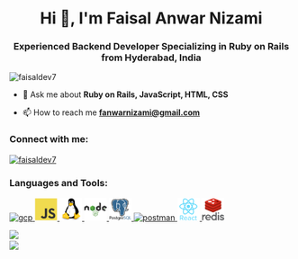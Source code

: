 
<h1 align="center">Hi 👋, I'm Faisal Anwar Nizami</h1>  
<h3 align="center">Experienced Backend Developer Specializing in Ruby on Rails from Hyderabad, India</h3>  
  
<p align="left"> <img src="https://komarev.com/ghpvc/?username=faisaldev7&label=Profile%20views&color=0e75b6&style=flat" alt="faisaldev7" /> </p>  
  
- 💬 Ask me about **Ruby on Rails, JavaScript, HTML, CSS**  
  
- 📫 How to reach me **fanwarnizami@gmail.com**  
  
<h3 align="left">Connect with me:</h3>  
<p align="left">  
<a href="https://linkedin.com/in/faisaldev7" target="blank"><img align="center" src="https://raw.githubusercontent.com/rahuldkjain/github-profile-readme-generator/master/src/images/icons/Social/linked-in-alt.svg" alt="faisaldev7" height="30" width="40" /></a>  
</p>  
  
<h3 align="left">Languages and Tools:</h3>  
<p align="left"> <a href="https://cloud.google.com" target="_blank" rel="noreferrer"> <img src="https://www.vectorlogo.zone/logos/google_cloud/google_cloud-icon.svg" alt="gcp" width="40" height="40"/> </a> <a href="https://developer.mozilla.org/en-US/docs/Web/JavaScript" target="_blank" rel="noreferrer"> <img src="https://raw.githubusercontent.com/devicons/devicon/master/icons/javascript/javascript-original.svg" alt="javascript" width="40" height="40"/> </a> <a href="https://www.linux.org/" target="_blank" rel="noreferrer"> <img src="https://raw.githubusercontent.com/devicons/devicon/master/icons/linux/linux-original.svg" alt="linux" width="40" height="40"/> </a> <a href="https://nodejs.org" target="_blank" rel="noreferrer"> <img src="https://raw.githubusercontent.com/devicons/devicon/master/icons/nodejs/nodejs-original-wordmark.svg" alt="nodejs" width="40" height="40"/> </a> <a href="https://www.postgresql.org" target="_blank" rel="noreferrer"> <img src="https://raw.githubusercontent.com/devicons/devicon/master/icons/postgresql/postgresql-original-wordmark.svg" alt="postgresql" width="40" height="40"/> </a> <a href="https://postman.com" target="_blank" rel="noreferrer"> <img src="https://www.vectorlogo.zone/logos/getpostman/getpostman-icon.svg" alt="postman" width="40" height="40"/> </a> <a href="https://reactjs.org/" target="_blank" rel="noreferrer"> <img src="https://raw.githubusercontent.com/devicons/devicon/master/icons/react/react-original-wordmark.svg" alt="react" width="40" height="40"/> </a> <a href="https://redis.io" target="_blank" rel="noreferrer"> <img src="https://raw.githubusercontent.com/devicons/devicon/master/icons/redis/redis-original-wordmark.svg" alt="redis" width="40" height="40"/> </a> </p>  
  


![](https://github-readme-stats.vercel.app/api?username=faisaldev7&theme=default&hide_border=true&include_all_commits=false&count_private=true)<br/>
![](https://github-readme-stats.vercel.app/api/top-langs/?username=faisaldev7&theme=default&hide_border=true&include_all_commits=false&count_private=true&layout=compact)
